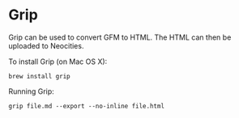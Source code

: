 # Grip

Grip can be used to convert GFM to HTML. The HTML can then be uploaded
to Neocities.

To install Grip (on Mac OS X):

``` shell
brew install grip
```

Running Grip:

``` shell
grip file.md --export --no-inline file.html
```
